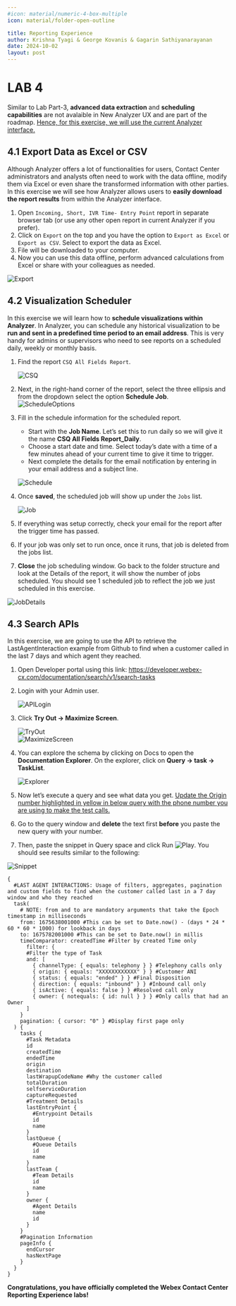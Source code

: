 ```yaml
---
#icon: material/numeric-4-box-multiple
icon: material/folder-open-outline

title: Reporting Experience
author: Krishna Tyagi & George Kovanis & Gagarin Sathiyanarayanan
date: 2024-10-02
layout: post
---
```


<script>
    function update(){them = Array.from(document.querySelectorAll("input")).reduce((acc, input) => ({...acc, [input.id + "_out"] : input.value}),{});
   Object.entries(them).forEach((entry) => {
    Array.from(document.getElementsByClassName(entry[0])).forEach((element,index) => 
    {
      console.log(document.getElementsByClassName(entry[0])[index].innerHTML); 
      document.getElementsByClassName(entry[0])[index].innerHTML = entry[1];
    })})

  event.preventDefault()
   if(document.forms["attendee-form"][1].value != "Your_Attendee_ID"){
    localStorage.setItem("attendeeID",document.forms["attendee-form"][1].value)
  }  
  }
</script>


# LAB 4
<!-- # Part 4: (BONUS) Data extraction and scheduling Capabilities -->

Similar to Lab Part-3, **advanced data extraction** and **scheduling capabilities** are not avalaible in New Analyzer UX and are part of the roadmap. <ins>Hence, for this exercise, we will use the current Analyzer interface.</ins>

## 4.1 Export Data as Excel or CSV

Although Analyzer offers a lot of functionalities for users, Contact Center administrators and analysts often need to work with the data offline, modify them via Excel or even share the transformed information with other parties. In this exercise we will see how Analyzer allows users to **easily download the report results** from within the Analyzer interface.

1. Open `Incoming, Short, IVR Time- Entry Point` report in separate browser tab (or use any other open report in current Analyzer if you prefer).
2. Click on `Export` on the top and you have the option to `Export as Excel` or `Export as CSV`. Select to export the data as Excel.
3. File will be downloaded to your computer.
4. Now you can use this data offline, perform advanced calculations from Excel or share with your colleagues as needed.

![Export](../assets/images/reporting/4_1_Export.png)

## 4.2 Visualization Scheduler

In this exercise we will learn how to **schedule visualizations within Analyzer**. In Analyzer, you can schedule any historical visualization to be **run and sent in a predefined time period to an email address**. This is very handy for admins or supervisors who need to see reports on a scheduled daily, weekly or monthly basis.

1. Find the report `CSQ All Fields Report`.

   ![CSQ](../assets/images/reporting/4_2_CSQ.png)

2. Next, in the right-hand corner of the report, select the three ellipsis and from the dropdown select the option **Schedule Job**. <br>
   ![ScheduleOptions](../assets/images/reporting/4_2_ScheduleOptions.png)

3. Fill in the schedule information for the scheduled report.

   - Start with the **Job Name**. Let’s set this to run daily so we will give it the name **CSQ All Fields Report_Daily**.
   - Choose a start date and time. Select today’s date with a time of a few minutes ahead of your current time to give it time to trigger.
   - Next complete the details for the email notification by entering in your email address and a subject line.

   ![Schedule](../assets/images/reporting/4_2_Schedule.png)

4. Once **saved**, the scheduled job will show up under the `Jobs` list.

   ![Job](../assets/images/reporting/4_2_Job.png)

5. If everything was setup correctly, check your email for the report after the trigger time has passed.

6. If your job was only set to run once, once it runs, that job is deleted from the jobs list.
7. **Close** the job scheduling window. Go back to the folder structure and look at the Details of the report, it will show the number of jobs scheduled. You should see 1 scheduled job to reflect the job we just scheduled in this exercise.

![JobDetails](../assets/images/reporting/4_2_Details.png)

## 4.3 Search APIs

In this exercise, we are going to use the API to retrieve the LastAgentInteraction example from Github to find when a customer called in the last 7 days and which agent they reached.

1. Open Developer portal using this link:
   https://developer.webex-cx.com/documentation/search/v1/search-tasks

2. Login with your Admin user.

   ![APILogin](../assets/images/reporting/4_3_Login.png)

3. Click **Try Out -> Maximize Screen**.

   ![TryOut](../assets/images/reporting/4_3_TryOut.png) <br>
   ![MaximizeScreen](../assets/images/reporting/4_3_MaximizeScreen.png)

4. You can explore the schema by clicking on Docs to open the **Documentation Explorer**. On the explorer, click on **Query -> task -> TaskList**.

   ![Explorer](../assets/images/reporting/4_3_Explorer.png)

5. Now let’s execute a query and see what data you get. <ins>Update the Origin number highlighted in yellow in below query with the phone number you are using to make the test calls.</ins>

6. Go to the query window and **delete** the text first **before** you paste the new query with your number.

7. Then, paste the snippet in Query space and click Run ![Play](../assets/images/reporting/4_3_Play.png). You should see results similar to the following:

![Snippet](../assets/images/reporting/4_3_Snippet.png)

```
{
  #LAST AGENT INTERACTIONS: Usage of filters, aggregates, pagination and custom fields to find when the customer called last in a 7 day window and who they reached
  task(
    # NOTE: from and to are mandatory arguments that take the Epoch timestamp in milliseconds
    from: 1675638001000 #This can be set to Date.now() - (days * 24 * 60 * 60 * 1000) for lookback in days
    to: 1675782001000 #This can be set to Date.now() in millis
    timeComparator: createdTime #Filter by created Time only
      filter: {
      #Filter the type of Task
      and: [
        { channelType: { equals: telephony } } #Telephony calls only
        { origin: { equals: "XXXXXXXXXXXX" } } #Customer ANI
        { status: { equals: "ended" } } #Final Disposition
        { direction: { equals: "inbound" } } #Inbound call only
        { isActive: { equals: false } } #Resolved call only
        { owner: { notequals: { id: null } } } #Only calls that had an Owner
      ]
    }
    pagination: { cursor: "0" } #Display first page only
  ) {
    tasks {
      #Task Metadata
      id
      createdTime
      endedTime
      origin
      destination
      lastWrapupCodeName #Why the customer called
      totalDuration
      selfserviceDuration
      captureRequested
      #Treatment Details
      lastEntryPoint {
        #Entrypoint Details
        id
        name
      }
      lastQueue {
        #Queue Details
        id
        name
      }
      lastTeam {
        #Team Details
        id
        name
      }
      owner {
        #Agent Details
        name
        id
      }
    }
    #Pagination Information
    pageInfo {
      endCursor
      hasNextPage
    }
  }
}
```

**Congratulations, you have officially completed the Webex Contact Center Reporting Experience labs!**

